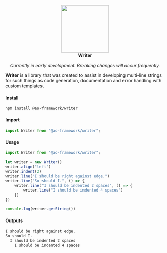 <p align="center">
<img width="150" src="https://ao-framework.github.io/website/ao.logo.svg"><br>
<b>Writer</b>
</p>

<p align="center"><em>Currently in early development. Breaking changes will occur frequently.</em></p>

**Writer** is a library that was created to assist in developing multi-line strings for such things as code generation, documentation and error handling with custom templates.

#### Install
```bash
npm install @ao-framework/writer
```

#### Import
```ts
import Writer from "@ao-framework/writer";
```
#### Usage
```ts
import Writer from "@ao-framework/writer";

let writer = new Writer()
writer.align("left")
writer.indent(2)
writer.line("I should be right against edge.")
writer.line("So should I.", () => {
    writer.line("I should be indented 2 spaces", () => {
        writer.line("I should be indented 4 spaces")
    })
})

console.log(writer.getString())
```

#### Outputs
```txt
I should be right against edge.
So should I.
  I should be indented 2 spaces
    I should be indented 4 spaces
```
